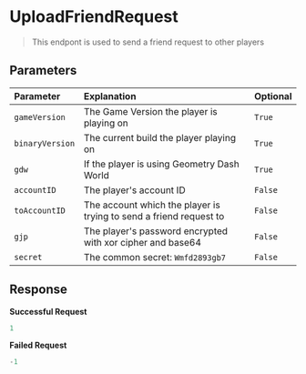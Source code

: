# UploadFriendRequest

> This endpont is used to send a friend request to other players

## Parameters

| Parameter       | Explanation                                                        | Optional |
| :-------------- | :----------------------------------------------------------------- | -------- |
| `gameVersion`   | The Game Version the player is playing on                          | `True`   |
| `binaryVersion` | The current build the player playing on                            | `True`   |
| `gdw`           | If the player is using Geometry Dash World                         | `True`   |
| `accountID`     | The player's account ID                                            | `False`  |
| `toAccountID`   | The account which the player is trying to send a friend request to | `False`  |
| `gjp`           | The player's password encrypted with xor cipher and base64         | `False`  |
| `secret`        | The common secret: `Wmfd2893gb7`                                   | `False`  |

## Response

**Successful Request**

```py
1
```

**Failed Request**

```py
-1
```
